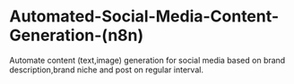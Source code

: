 # Automated-Social-Media-Content-Generation-(n8n)
Automate content (text,image) generation for social media based on brand description,brand niche and post on regular interval.
